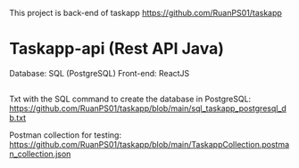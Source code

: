 This project is back-end of taskapp
https://github.com/RuanPS01/taskapp

# Taskapp-api (Rest API Java)
Database: SQL (PostgreSQL)
Front-end: ReactJS

##
Txt with the SQL command to create the database in PostgreSQL: 
https://github.com/RuanPS01/taskapp/blob/main/sql_taskapp_postgresql_db.txt

Postman collection for testing: https://github.com/RuanPS01/taskapp/blob/main/TaskappCollection.postman_collection.json

